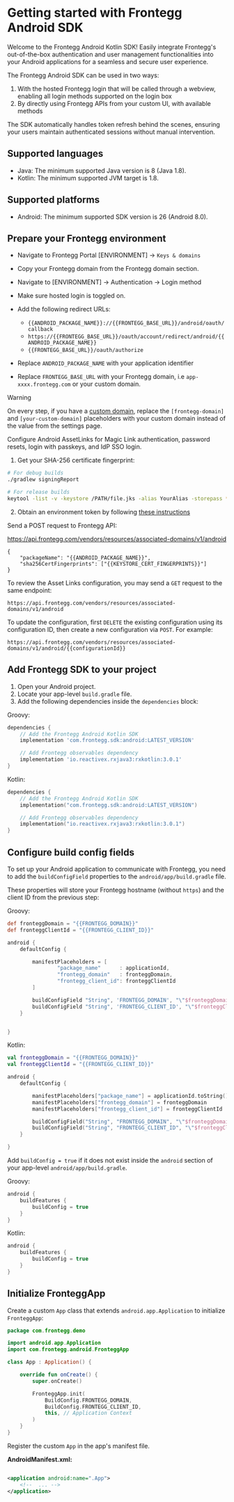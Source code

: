 # Getting started with Frontegg Android SDK

Welcome to the Frontegg Android Kotlin SDK! Easily integrate Frontegg's out-of-the-box authentication and user management functionalities into your Android applications for a seamless and secure user experience.

The Frontegg Android SDK can be used in two ways:

1. With the hosted Frontegg login that will be called through a webview, enabling all login methods supported on the login box
2. By directly using Frontegg APIs from your custom UI, with available methods

The SDK automatically handles token refresh behind the scenes, ensuring your users maintain authenticated sessions without manual intervention.

## Supported languages
- Java: The minimum supported Java version is 8 (Java 1.8).
- Kotlin: The minimum supported JVM target is 1.8.

## Supported platforms

- Android: The minimum supported SDK version is 26 (Android 8.0).

## Prepare your Frontegg environment

- Navigate to Frontegg Portal [ENVIRONMENT] → `Keys & domains`
- Copy your Frontegg domain from the Frontegg domain section.
- Navigate to [ENVIRONMENT] → Authentication → Login method
- Make sure hosted login is toggled on.
- Add the following redirect URLs:
    - `{{ANDROID_PACKAGE_NAME}}://{{FRONTEGG_BASE_URL}}/android/oauth/callback`
    - `https://{{FRONTEGG_BASE_URL}}/oauth/account/redirect/android/{{ANDROID_PACKAGE_NAME}}`
    - `{{FRONTEGG_BASE_URL}}/oauth/authorize`

- Replace `ANDROID_PACKAGE_NAME` with your application identifier
- Replace `FRONTEGG_BASE_URL` with your Frontegg domain, i.e `app-xxxx.frontegg.com` or your custom domain.

> [!WARNING] 
>
> On every step, if you have a [custom domain](https://developers.frontegg.com/guides/env-settings/custom-domain), replace the `[frontegg-domain]` and `[your-custom-domain]` placeholders with your custom domain instead of the value from the settings page.

Configure Android AssetLinks for Magic Link authentication, password resets, login with passkeys, and IdP SSO login.

1. Get your SHA-256 certificate fingerprint:

``` bash
# For debug builds
./gradlew signingReport

# For release builds
keytool -list -v -keystore /PATH/file.jks -alias YourAlias -storepass *** -keypass ***
```

2. Obtain an environment token by following [these instructions](https://developers.frontegg.com/api/vendor-service)

Send a POST request to Frontegg API:

https://api.frontegg.com/vendors/resources/associated-domains/v1/android

```
{
    "packageName": "{{ANDROID_PACKAGE_NAME}}",
    "sha256CertFingerprints": ["{{KEYSTORE_CERT_FINGERPRINTS}}"]
}
```

To review the Asset Links configuration, you may send a `GET` request to the same endpoint:

```
https://api.frontegg.com/vendors/resources/associated-domains/v1/android
```

To update the configuration, first `DELETE` the existing configuration using its configuration ID, then create a new configuration via `POST`. For example:

```
https://api.frontegg.com/vendors/resources/associated-domains/v1/android/{{configurationId}} 

```




## Add Frontegg SDK to your project

1. Open your Android project.
2. Locate your app-level `build.gradle` file.
3. Add the following dependencies inside the `dependencies` block:

Groovy:

```groovy
dependencies {
    // Add the Frontegg Android Kotlin SDK
    implementation 'com.frontegg.sdk:android:LATEST_VERSION'

    // Add Frontegg observables dependency
    implementation 'io.reactivex.rxjava3:rxkotlin:3.0.1'
}
```

Kotlin:

```kotlin
dependencies {
    // Add the Frontegg Android Kotlin SDK
    implementation("com.frontegg.sdk:android:LATEST_VERSION")

    // Add Frontegg observables dependency
    implementation("io.reactivex.rxjava3:rxkotlin:3.0.1")
}
```
 
 ## Configure build config fields

To set up your Android application to communicate with Frontegg, you need to add the `buildConfigField` properties to the `android/app/build.gradle` file.

These properties will store your Frontegg hostname (without `https`) and the client ID from the previous step:

Groovy:

```groovy
def fronteggDomain = "{{FRONTEGG_DOMAIN}}"
def fronteggClientId = "{{FRONTEGG_CLIENT_ID}}"

android {
    defaultConfig {

        manifestPlaceholders = [
                "package_name"      : applicationId,
                "frontegg_domain"   : fronteggDomain,
                "frontegg_client_id": fronteggClientId
        ]

        buildConfigField "String", 'FRONTEGG_DOMAIN', "\"$fronteggDomain\""
        buildConfigField "String", 'FRONTEGG_CLIENT_ID', "\"$fronteggClientId\""
    }


}
```

Kotlin:

```kotlin
val fronteggDomain = "{{FRONTEGG_DOMAIN}}"
val fronteggClientId = "{{FRONTEGG_CLIENT_ID}}"

android {
    defaultConfig {

        manifestPlaceholders["package_name"] = applicationId.toString()
        manifestPlaceholders["frontegg_domain"] = fronteggDomain
        manifestPlaceholders["frontegg_client_id"] = fronteggClientId

        buildConfigField("String", "FRONTEGG_DOMAIN", "\"$fronteggDomain\"")
        buildConfigField("String", "FRONTEGG_CLIENT_ID", "\"$fronteggClientId\"")
    }

}
```

Add `buildConfig = true` if it does not exist inside the `android` section of your app-level `android/app/build.gradle`.

Groovy:

```groovy
android {
    buildFeatures {
        buildConfig = true
    }
}
```

Kotlin:

```kotlin
android {
    buildFeatures {
        buildConfig = true
    }
}
```



## Initialize FronteggApp

Create a custom `App` class that extends `android.app.Application` to initialize `FronteggApp`:

```kotlin
package com.frontegg.demo

import android.app.Application
import com.frontegg.android.FronteggApp

class App : Application() {

    override fun onCreate() {
        super.onCreate()

        FronteggApp.init(
            BuildConfig.FRONTEGG_DOMAIN,
            BuildConfig.FRONTEGG_CLIENT_ID,
            this, // Application Context
        )
    }
}
```

Register the custom `App` in the app's manifest file.

**AndroidManifest.xml:**

```xml

<application android:name=".App">
    <!--  ... -->
</application>

```
